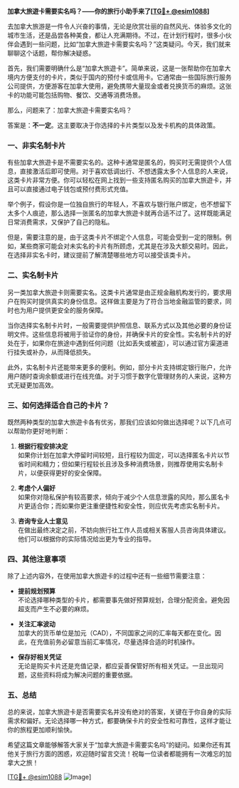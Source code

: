 **加拿大旅遊卡需要实名吗？——你的旅行小助手来了[[TG💪+ @esim1088](https://t.me/s/esim1088)]**

去加拿大旅游是一件令人兴奋的事情，无论是欣赏壮丽的自然风光、体验多文化的城市生活，还是品尝各种美食，都让人充满期待。不过，在计划行程时，很多小伙伴会遇到一些问题，比如“加拿大旅遊卡需要实名吗？”这类疑问。今天，我们就来聊聊这个话题，帮你解决疑惑。

首先，我们需要明确什么是“加拿大旅遊卡”。简单来说，这是一张帮助你在加拿大境内方便支付的卡片，类似于国内的预付卡或信用卡。它通常由一些国际旅行服务公司提供，方便游客在加拿大使用，避免携带大量现金或者兑换货币的麻烦。这张卡的功能可能包括购物、餐饮、交通等消费场景。

那么，问题来了：加拿大旅遊卡需要实名吗？

答案是：**不一定**。这主要取决于你选择的卡片类型以及发卡机构的具体政策。

### **一、非实名制卡片**

有些加拿大旅遊卡是不需要实名的。这种卡通常是匿名的，购买时无需提供个人信息，直接激活后即可使用。对于喜欢低调出行、不想透露太多个人信息的人来说，这类卡片非常方便。你可以轻松在网上找到一些支持匿名购买的加拿大旅遊卡，并且可以直接通过电子钱包或预付费形式充值。

举个例子，假设你是一位独自旅行的年轻人，不喜欢与银行账户绑定，也不想留下太多个人痕迹，那么选择一张匿名的加拿大旅遊卡就再合适不过了。这样既能满足日常消费需求，又保护了自己的隐私。

但是，需要注意的是，由于这类卡片不绑定个人信息，可能会受到一定的限制。例如，某些商家可能会对未实名的卡片有所顾虑，尤其是在涉及大额交易时。因此，在选择非实名卡时，建议提前了解清楚哪些地方可以接受该类卡片。

### **二、实名制卡片**

另一类加拿大旅遊卡则需要实名。这类卡片通常是由正规金融机构发行的，要求用户在购买时提供真实的身份信息。这样做主要是为了符合当地金融监管的要求，同时也为用户提供更安全的服务保障。

当你选择实名制卡片时，一般需要提供护照信息、联系方式以及其他必要的身份证明文件。这些信息将被用于验证你的身份，并确保卡片的安全性。实名制卡片的好处在于，如果你在旅途中遇到任何问题（比如丢失或被盗），可以通过官方渠道进行挂失或补办，从而降低损失。

此外，实名制卡片还能带来更多的便利。例如，部分卡片支持绑定银行账户，允许用户随时查询余额或进行在线充值。对于习惯于数字化管理财务的人来说，这种方式无疑更加高效。

### **三、如何选择适合自己的卡片？**

既然两种类型的加拿大旅遊卡各有优劣，那我们应该如何做出选择呢？以下几点可以帮助你更好地判断：

1. **根据行程安排决定**  
   如果你计划在加拿大停留时间较短，且行程较为固定，可以选择匿名卡片以节省时间和精力；但如果行程较长且涉及多种消费场景，则推荐使用实名制卡片，以便获得更好的安全保障。

2. **考虑个人偏好**  
   如果你对隐私保护有较高要求，倾向于减少个人信息泄露的风险，那么匿名卡片更适合你；而如果你更注重便捷性和安全性，则应优先考虑实名制卡片。

3. **咨询专业人士意见**  
   在做出最终决定之前，不妨向旅行社工作人员或相关客服人员咨询具体建议。他们可以根据你的实际情况给出更为专业的指导。

### **四、其他注意事项**

除了上述内容外，在使用加拿大旅遊卡的过程中还有一些细节需要注意：

- **提前规划预算**  
  不论选择哪种类型的卡片，都需要事先做好预算规划，合理分配资金。避免因超支而产生不必要的麻烦。

- **关注汇率波动**  
  加拿大的货币单位是加元（CAD），不同国家之间的汇率每天都在变化。因此，在充值前务必留意当前汇率情况，尽量选择合适的时机操作。

- **保存好相关凭证**  
  无论是购买卡片还是充值记录，都应妥善保管好所有相关凭证。一旦出现问题，这些资料将成为解决问题的重要依据。

### **五、总结**

总的来说，加拿大旅遊卡是否需要实名并没有绝对的答案，关键在于你自身的实际需求和偏好。无论选择哪一种方式，都要确保卡片的安全性和可靠性，这样才能让你的旅程更加顺利愉快。

希望这篇文章能够解答大家关于“加拿大旅遊卡需要实名吗”的疑问。如果你还有其他关于旅行方面的困惑，欢迎随时留言交流！祝每一位读者都能拥有一次难忘的加拿大之旅！

[[TG💪+ @esim1088](https://t.me/s/esim1088) ![Image](https://i.postimg.cc/4NQfJmqS/Snipaste-2025-05-13-00-14-12.png)]